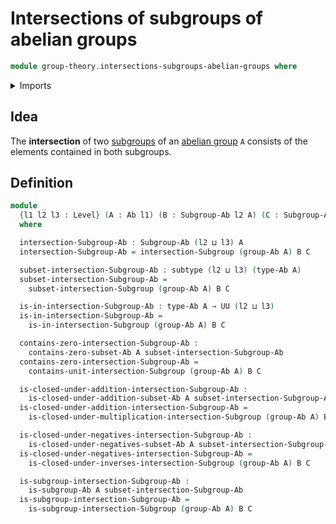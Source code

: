 # Intersections of subgroups of abelian groups

```agda
module group-theory.intersections-subgroups-abelian-groups where
```

<details><summary>Imports</summary>

```agda
open import foundation.subtypes
open import foundation.universe-levels

open import group-theory.abelian-groups
open import group-theory.intersections-subgroups-groups
open import group-theory.subgroups-abelian-groups
```

</details>

## Idea

The **intersection** of two
[subgroups](group-theory.subgroups-abelian-groups.md) of an
[abelian group](group-theory.abelian-groups.md) `A` consists of the elements
contained in both subgroups.

## Definition

```agda
module _
  {l1 l2 l3 : Level} (A : Ab l1) (B : Subgroup-Ab l2 A) (C : Subgroup-Ab l3 A)
  where

  intersection-Subgroup-Ab : Subgroup-Ab (l2 ⊔ l3) A
  intersection-Subgroup-Ab = intersection-Subgroup (group-Ab A) B C

  subset-intersection-Subgroup-Ab : subtype (l2 ⊔ l3) (type-Ab A)
  subset-intersection-Subgroup-Ab =
    subset-intersection-Subgroup (group-Ab A) B C

  is-in-intersection-Subgroup-Ab : type-Ab A → UU (l2 ⊔ l3)
  is-in-intersection-Subgroup-Ab =
    is-in-intersection-Subgroup (group-Ab A) B C

  contains-zero-intersection-Subgroup-Ab :
    contains-zero-subset-Ab A subset-intersection-Subgroup-Ab
  contains-zero-intersection-Subgroup-Ab =
    contains-unit-intersection-Subgroup (group-Ab A) B C

  is-closed-under-addition-intersection-Subgroup-Ab :
    is-closed-under-addition-subset-Ab A subset-intersection-Subgroup-Ab
  is-closed-under-addition-intersection-Subgroup-Ab =
    is-closed-under-multiplication-intersection-Subgroup (group-Ab A) B C

  is-closed-under-negatives-intersection-Subgroup-Ab :
    is-closed-under-negatives-subset-Ab A subset-intersection-Subgroup-Ab
  is-closed-under-negatives-intersection-Subgroup-Ab =
    is-closed-under-inverses-intersection-Subgroup (group-Ab A) B C

  is-subgroup-intersection-Subgroup-Ab :
    is-subgroup-Ab A subset-intersection-Subgroup-Ab
  is-subgroup-intersection-Subgroup-Ab =
    is-subgroup-intersection-Subgroup (group-Ab A) B C
```
